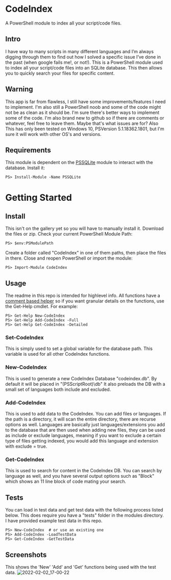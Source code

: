 # CodeIndex
A PowerShell module to index all your script/code files.

## Intro
I have way to many scripts in many different languages and I’m always digging through them to find out how I solved a specific issue I’ve done in the past (when google fails me!, or not!). This is a PowerShell module used to index all your script/code files into an SQLite database. This then allows you to quickly search your files for specific content. 

## Warning
This app is far from flawless, I still have some improvements/features I need to implement. I'm also still a PowerShell noob and some of the code might not be as clean as it should be. I'm sure there's better ways to implement some of the code. I'm also brand new to github so if there are comments or whatever, feel free to leave them. Maybe that's what issues are for? Also This has only been tested on Windows 10, PSVersion 5.1.18362.1801, but I'm sure it will work with other OS's and versions. 

## Requirements
This module is dependent on the [PSSQLite](https://www.powershellgallery.com/packages/PSSQLite/1.1.0) module to interact with the database.
Install it:
```
PS> Install-Module -Name PSSQLite
```

# Getting Started

## Install
This isn't on the gallery yet so you will have to manually install it. Download the files or zip. Check your current PowerShell Module Path: 
```
PS> $env:PSModulePath
```
Create a folder called "CodeIndex" in one of them paths, then place the files in there. Close and reopen PowerShell or import the module:
```
PS> Import-Module CodeIndex
```

## Usage
The readme in this repo is intended for highlevel info. All functions have a [comment based helper](https://docs.microsoft.com/en-us/powershell/module/microsoft.powershell.core/about/about_comment_based_help?view=powershell-7.2) so if you want granular details on the functions, use the Get-Help cmdlet. For example: 
```
PS> Get-Help New-CodeIndex
PS> Get-Help Add-CodeIndex -Full
PS> Get-Help Get-CodeIndex -Detailed
```

### Set-CodeIndex
This is simply used to set a global variable for the database path. This variable is used for all other CodeIndex functions. 

### New-CodeIndex
This is used to generate a new CodeIndex Database "codeindex.db". By default it will be placed in "$($PSScriptRoot)\db\"
It also preloads the DB with a small set of languages both include and excluded.

### Add-CodeIndex
This is used to add data to the CodeIndex. You can add files or languages. If the path is a directory, it will scan the entire directory, there are recurse options as well.
Languages are basically just languages/extensions you add to the database that are then used when adding new files, they can be used as include or exclude languages, meaning if you want to exclude a certain type of files getting indexed, you would add this language and extension with exclude = true. 

### Get-CodeIndex
This is used to search for content in the CodeIndex DB. You can search by language as well, and you have several output options such as "Block" which shows an 11 line block of code mating your search. 

## Tests
You can load in test data and get test data with the following process listed below. This does require you have a "tests" folder in the modules directory. I have provided example test data in this repo. 
```
PS> New-CodeIndex  # or use an existing one
PS> Add-CodeIndex -LoadTestData
PS> Get-CodeIndex -GetTestData
```
## Screenshots
This shows the 'New' 'Add' and 'Get' functions being used with the test data. 
![2022-02-02_17-00-22](https://user-images.githubusercontent.com/98922534/152263661-5c53b59e-9ba3-4801-85f8-92cb60c8e66f.png)
